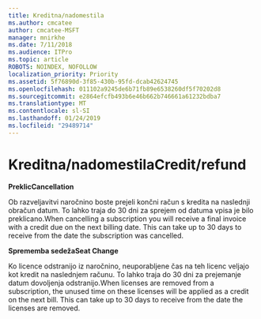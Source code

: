 ```yaml
---
title: Kreditna/nadomestila
ms.author: cmcatee
author: cmcatee-MSFT
manager: mnirkhe
ms.date: 7/11/2018
ms.audience: ITPro
ms.topic: article
ROBOTS: NOINDEX, NOFOLLOW
localization_priority: Priority
ms.assetid: 5f76890d-3f85-430b-95fd-dcab42624745
ms.openlocfilehash: 011102a9245de6b71fb89e6538260df5f70202d8
ms.sourcegitcommit: e2864efcfb493b6e46b662b746661a61232bdba7
ms.translationtype: MT
ms.contentlocale: sl-SI
ms.lasthandoff: 01/24/2019
ms.locfileid: "29489714"
---
```

# <a name="creditrefund"></a><span data-ttu-id="6f23d-102">Kreditna/nadomestila</span><span class="sxs-lookup"><span data-stu-id="6f23d-102">Credit/refund</span></span>

 <span data-ttu-id="6f23d-103">**Preklic**</span><span class="sxs-lookup"><span data-stu-id="6f23d-103">**Cancellation**</span></span>
  
<span data-ttu-id="6f23d-p101">Ob razveljavitvi naročnino boste prejeli končni račun s kredita na naslednji obračun datum. To lahko traja do 30 dni za sprejem od datuma vpisa je bilo preklicano.</span><span class="sxs-lookup"><span data-stu-id="6f23d-p101">When cancelling a subscription you will receive a final invoice with a credit due on the next billing date. This can take up to 30 days to receive from the date the subscription was cancelled.</span></span>
  
 <span data-ttu-id="6f23d-106">**Sprememba sedeža**</span><span class="sxs-lookup"><span data-stu-id="6f23d-106">**Seat Change**</span></span>
  
<span data-ttu-id="6f23d-p102">Ko licence odstranijo iz naročnino, neuporabljene čas na teh licenc veljajo kot kredit na naslednjem računu. To lahko traja do 30 dni za prejemanje datum dovoljenja odstranijo.</span><span class="sxs-lookup"><span data-stu-id="6f23d-p102">When licenses are removed from a subscription, the unused time on these licenses will be applied as a credit on the next bill. This can take up to 30 days to receive from the date the licenses are removed.</span></span>
  

